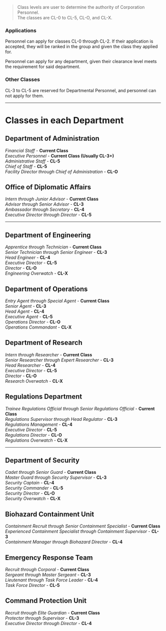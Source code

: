 > Class levels are user to determine the authority of Corporation Personnel.  
> The classes are CL-0 to CL-5, CL-O, and CL-X.

### Applications
Personnel can apply for classes CL-0 through CL-2. If their application is accepted, they will be ranked in the group and given the class they applied for.

Personnel can apply for any department, given their clearance level meets the requirement for said department.

### Other Classes
CL-3 to CL-5 are reserved for Departmental Personnel, and personnel can not apply for them.

---

# Classes in each Department

## Department of Administration
*Financial Staff* - **Current Class**  
*Executive Personnel* - **Current Class (Usually CL-3+)**  
*Administrative Staff* - **CL-5**  
*Chief of Staff* - **CL-5**  
*Facility Director through Chief of Administration* - **CL-O**

## Office of Diplomatic Affairs
*Intern through Junior Advisor* - **Current Class**  
*Advisor through Senior Advisor* - **CL-3**  
*Ambassador through Secretary* - **CL-4**  
*Executive Director through Director* - **CL-5**

---

## Department of Engineering
*Apprentice through Technician* - **Current Class**  
*Senior Technician through Senior Engineer* - **CL-3**  
*Head Engineer* - **CL-4**  
*Executive Director* - **CL-5**  
*Director* - **CL-O**  
*Engineering Overwatch* - **CL-X**  

## Department of Operations
*Entry Agent through Special Agent* - **Current Class**  
*Senior Agent* - **CL-3**  
*Head Agent* - **CL-4**  
*Executive Agent* - **CL-5**  
*Operations Director* - **CL-O**  
*Operations Commandant* - **CL-X**  

## Department of Research
*Intern through Researcher* - **Current Class**  
*Senior Researcher through Expert Researcher* - **CL-3**  
*Head Researcher* - **CL-4**  
*Executive Director* - **CL-5**  
*Director* - **CL-O**  
*Research Overwatch* - **CL-X**

## Regulations Department
*Trainee Regulations Official through Senior Regulations Official* - **Current Class**  
*Regulations Supervisor	through Head Regulator* - **CL-3**  
*Regulations Management* - **CL-4**  
*Executive Director* - **CL-5**  
*Regulations Director* - **CL-O**  
*Regulations Overwatch* - **CL-X**

---

## Department of Security
*Cadet through Senior Guard* - **Current Class**  
*Master Guard through Security Supervisor* - **CL-3**  
*Security Captain* - **CL-4**  
*Security Commander* - **CL-5**  
*Security Director* - **CL-O**  
*Security Overwatch* - **CL-X**

## Biohazard Containment Unit
*Containment Recruit through Senior Containment Specialist* - **Current Class**  
*Experienced Containment Specialist through Containment Supervisor* - **CL-3**  
*Containment Manager through Biohazard Director* - **CL-4**

## Emergency Response Team
*Recruit through Corporal* - **Current Class**  
*Sergeant through Master Sergeant* - **CL-3**  
*Lieutenant through Task Force Leader* - **CL-4**  
*Task Force Director* - **CL-5**

## Command Protection Unit
*Recruit through Elite Guardian* - **Current Class**  
*Protector through Supervisor* - **CL-3**  
*Executive Director through Director* -  **CL-4**
